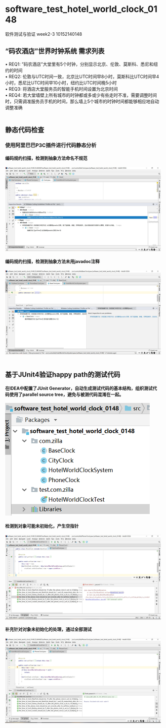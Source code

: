# software_test_hotel_world_clock_0148
软件测试与验证 week2-3 10152140148
<br>
## “码农酒店”世界时钟系统 需求列表 ##
• REQ1: ”码农酒店”大堂里有5个时钟，分别显示北京、伦敦、莫斯科、悉尼和纽约的时间<br>
• REQ2: 伦敦与UTC时间一致，北京比UTC时间早8小时，莫斯科比UTC时间早4小时，悉尼比UTC时间早10小时，纽约比UTC时间晚5小时<br>
• REQ3: 将酒店大堂服务员的智能手机时间设置为北京时间<br>
• REQ4: 若大堂墙壁上所有城市的时钟都或多或少有些走时不准，需要调整时间时，只需调准服务员手机的时间，那么墙上5个城市的时钟时间都能够相应地自动调整准确
<br><br>

## 静态代码检查 
### 使用阿里巴巴P3C插件进行代码静态分析
#### 编码规约扫描，检测到抽象方法命名不规范
![](https://raw.githubusercontent.com/ZillaRU/software_test_hotel_world_clock_0148/master/PrtSc_img/IMG_20181003_101209.jpg)
#### 编码规约扫描，检测到抽象方法未用javadoc注释
![](https://raw.githubusercontent.com/ZillaRU/software_test_hotel_world_clock_0148/master/PrtSc_img/IMG_20181003_101132.jpg)
<br><br>
## 基于JUnit4验证happy path的测试代码
#### 在IDEA中配置了JUnit Generator，自动生成测试代码的基本结构，组织测试代码使用了parallel source tree，避免与被测代码混淆在一起。
![](https://raw.githubusercontent.com/ZillaRU/software_test_hotel_world_clock_0148/master/PrtSc_img/file_tree.png)
#### 检测到对象可能未初始化，产生空指针
![](https://raw.githubusercontent.com/ZillaRU/software_test_hotel_world_clock_0148/master/PrtSc_img/IMG_20181003_101116.jpg)
#### 补充针对对象未初始化的处理，通过全部测试
![](https://raw.githubusercontent.com/ZillaRU/software_test_hotel_world_clock_0148/master/PrtSc_img/IMG_20181003_101100.jpg)
